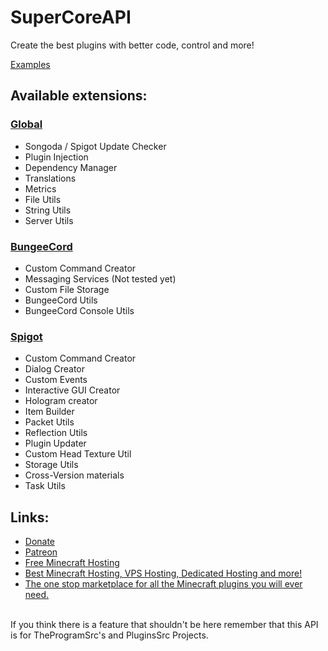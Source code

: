 # SuperCoreAPI
Create the best plugins with better code, control and more!

[Examples](https://github.com/TheProgramSrc/SuperCoreAPI-Examples)

## Available extensions:

### [Global](https://github.com/TheProgramSrc/SuperCoreAPI/tree/master/src/main/java/xyz/theprogramsrc/supercoreapi/global)
* Songoda / Spigot Update Checker
* Plugin Injection
* Dependency Manager
* Translations
* Metrics
* File Utils
* String Utils
* Server Utils

### [BungeeCord](https://github.com/TheProgramSrc/SuperCoreAPI/tree/master/src/main/java/xyz/theprogramsrc/supercoreapi/bungee)
* Custom Command Creator
* Messaging Services (Not tested yet)
* Custom File Storage
* BungeeCord Utils
* BungeeCord Console Utils

### [Spigot](https://github.com/TheProgramSrc/SuperCoreAPI/tree/master/src/main/java/xyz/theprogramsrc/supercoreapi/spigot)
* Custom Command Creator
* Dialog Creator
* Custom Events
* Interactive GUI Creator
* Hologram creator
* Item Builder
* Packet Utils
* Reflection Utils
* Plugin Updater
* Custom Head Texture Util
* Storage Utils
* Cross-Version materials
* Task Utils


## Links:
* [Donate](https://go.theprogramsrc.xyz/donate)
* [Patreon](https://go.theprogramsrc.xyz/patreon)
* [Free Minecraft Hosting](https://go.theprogramsrc.xyz/aternos)
* [Best Minecraft Hosting, VPS Hosting, Dedicated Hosting and more!](https://go.theprogramsrc.xyz/elixirnode)
* [The one stop marketplace for all the Minecraft plugins you will ever need.](https://go.theprogramsrc.xyz/songoda)

 <br>
If you think there is a feature that shouldn't be here remember that this API is for TheProgramSrc's and PluginsSrc Projects.
